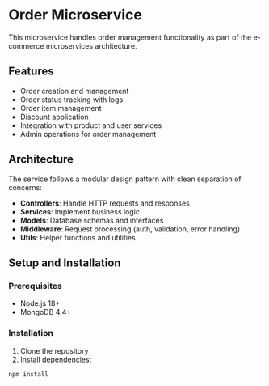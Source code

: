 # Order Microservice

This microservice handles order management functionality as part of the e-commerce microservices architecture.

## Features

- Order creation and management
- Order status tracking with logs
- Order item management
- Discount application
- Integration with product and user services
- Admin operations for order management

## Architecture

The service follows a modular design pattern with clean separation of concerns:

- **Controllers**: Handle HTTP requests and responses
- **Services**: Implement business logic
- **Models**: Database schemas and interfaces
- **Middleware**: Request processing (auth, validation, error handling)
- **Utils**: Helper functions and utilities

## Setup and Installation

### Prerequisites

- Node.js 18+
- MongoDB 4.4+

### Installation

1. Clone the repository
2. Install dependencies:

```bash
npm install
```
